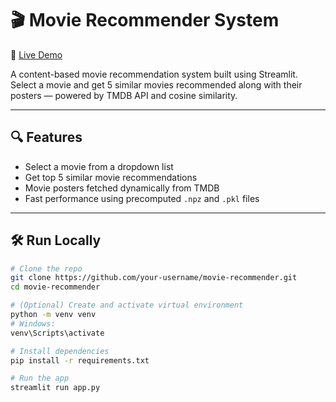 # 🎬 Movie Recommender System

🚀 [Live Demo](https://movie-recommender-kvphuoyhfu72havtpapvpw.streamlit.app/#movies-recommended-system)

A content-based movie recommendation system built using Streamlit.  
Select a movie and get 5 similar movies recommended along with their posters — powered by TMDB API and cosine similarity.

---

## 🔍 Features

- Select a movie from a dropdown list
- Get top 5 similar movie recommendations
- Movie posters fetched dynamically from TMDB
- Fast performance using precomputed `.npz` and `.pkl` files

---

## 🛠️ Run Locally

```bash
# Clone the repo
git clone https://github.com/your-username/movie-recommender.git
cd movie-recommender

# (Optional) Create and activate virtual environment
python -m venv venv
# Windows:
venv\Scripts\activate

# Install dependencies
pip install -r requirements.txt

# Run the app
streamlit run app.py
